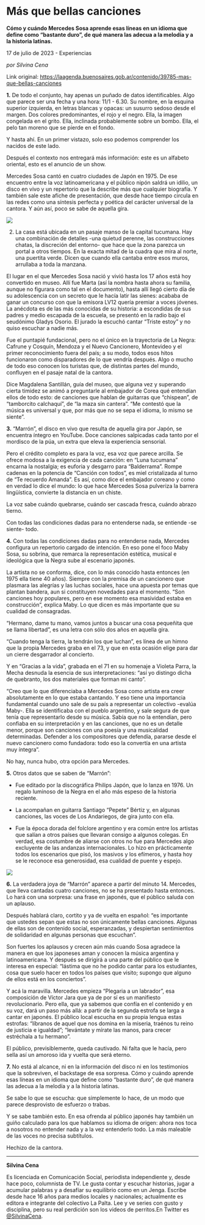 # Más que bellas canciones

**Cómo y cuándo Mercedes Sosa aprende esas líneas en un idioma que define como “bastante duro”, de qué manera las adecua a la melodía y a la historia latinas.**

17 de julio de 2023 - Experiencias

_por Silvina Cena_

Link original: https://laagenda.buenosaires.gob.ar/contenido/39785-mas-que-bellas-canciones



**1.** De todo el conjunto, hay apenas un puñado de datos identificables. Algo que parece ser una fecha y una hora: 11/1 - 6.30. Su nombre, en la esquina superior izquierda, en letras blancas y opacas: un susurro sedoso desde el margen. Dos colores predominantes, el rojo y el negro. Ella, la imagen congelada en el grito. Ella, inclinada probablemente sobre un bombo. Ella, el pelo tan moreno que se pierde en el fondo.




Y hasta ahí. En un primer vistazo, solo eso podemos comprender los nacidos de este lado.




Después el contexto nos entregará más información: este es un alfabeto oriental, esto es el anuncio de un show.




Mercedes Sosa cantó en cuatro ciudades de Japón en 1975. De ese encuentro entre la voz latinoamericana y el público nipón saldrá un idilio, un disco en vivo y un repertorio que la describe más que cualquier biografía. Y también sale este afiche de presentación, que desde hace tiempo circula en las redes como una síntesis perfecta y poética del carácter universal de la cantora. Y aún así, poco se sabe de aquella gira.




![](https://cdn.feater.me/files/images/2060065/c041e8fd-c370-43f6-af24-cc2d2473c2c7.JPG)




2. La casa está ubicada en un pasaje manso de la capital tucumana. Hay una combinación de detalles -una quietud perenne, las construcciones chatas, la discreción del entorno- que hace que la zona parezca un portal a otros tiempos. En la exacta mitad de la cuadra que mira al norte, una puertita verde. Dicen que cuando ella cantaba entre esos muros, arrullaba a toda la manzana.




El lugar en el que Mercedes Sosa nació y vivió hasta los 17 años está hoy convertido en museo. Allí fue Marta (así la nombra hasta ahora su familia, aunque no figurara como tal en el documento), hasta allí llegó cierto día de su adolescencia con un secreto que le hacía latir las sienes: acababa de ganar un concurso con que la emisora LV12 quería premiar a voces jóvenes. La anécdota es de las más conocidas de su historia: a escondidas de sus padres y medio escapada de la escuela, se presentó en la radio bajo el seudónimo Gladys Osorio. El jurado la escuchó cantar “Triste estoy” y no quiso escuchar a nadie más.




Fue el puntapié fundacional, pero no el único en la trayectoria de La Negra: Cafrune y Cosquín, Mendoza y el Nuevo Cancionero, Montevideo y el primer reconocimiento fuera del país; a su modo, todos esos hitos funcionaron como disparadores de lo que vendría después. Algo o mucho de todo eso conocen los turistas que, de distintas partes del mundo, confluyen en el pasaje natal de la cantora.




Dice Magdalena Santillán, guía del museo, que alguna vez y superando cierta timidez se animó a preguntarle al embajador de Corea qué entendían ellos de todo esto: de canciones que hablan de guitarras que “chispean”, de “tamborcito calchaquí”, de “la maza sin cantera”. “Me contestó que la música es universal y que, por más que no se sepa el idioma, lo mismo se siente”.




**3.** “Marrón”, el disco en vivo que resulta de aquella gira por Japón, se encuentra íntegro en YouTube. Doce canciones salpicadas cada tanto por el mordisco de la púa, un extra que eleva la experiencia sensorial.




Pero el crédito completo es para la voz, esa voz que parece arcilla. Se ofrece modosa a la exigencia de cada canción: en “Luna tucumana” encarna la nostalgia; es euforia y desgarro para “Balderrama”. Rompe cadenas en la potencia de “Canción con todos”, es miel cristalizada al turno de “Te recuerdo Amanda”. Es así, como dice el embajador coreano y como en verdad lo dice el mundo: lo que hace Mercedes Sosa pulveriza la barrera lingüística, convierte la distancia en un chiste.




La voz sabe cuándo quebrarse, cuándo ser cascada fresca, cuándo abrazo tierno.




Con todas las condiciones dadas para no entenderse nada, se entiende -se siente- todo.




**4.** Con todas las condiciones dadas para no entenderse nada, Mercedes configura un repertorio cargado de intención. En eso pone el foco Maby Sosa, su sobrina, que remarca la representación estética, musical e ideológica que la Negra sube al escenario japonés.




La artista no se conforma, dice, con lo más conocido hasta entonces (en 1975 ella tiene 40 años). Siempre con la premisa de un cancionero que plasmara las alegrías y las luchas sociales, hace una apuesta por temas que plantan bandera, aun si constituyen novedades para el momento. “Son canciones hoy populares, pero en ese momento esa masividad estaba en construcción”, explica Maby. Lo que dicen es más importante que su cualidad de consagradas.




“Hermano, dame tu mano, vamos juntos a buscar una cosa pequeñita que se llama libertad”, es una letra con sólo dos años en aquella gira.




“Cuando tenga la tierra, la tendrán los que luchan”, es línea de un himno que la propia Mercedes graba en el 73, y que en esta ocasión elige para dar un cierre desgarrador al concierto.




Y en “Gracias a la vida”, grabada en el 71 en su homenaje a Violeta Parra, la Mecha desnuda la esencia de sus interpretaciones: “así yo distingo dicha de quebranto, los dos materiales que forman mi canto”.




“Creo que lo que diferenciaba a Mercedes Sosa como artista era creer absolutamente en lo que estaba cantando. Y eso tiene una importancia fundamental cuando uno sale de su país a representar un colectivo -evalúa Maby-. Ella se identificaba con el pueblo argentino, y sale segura de que tenía que representarlo desde su música. Sabía que no la entendían, pero confiaba en su interpretación y en las canciones, que no es un detalle menor, porque son canciones con una poesía y una musicalidad determinadas. Defender a los compositores que defendía, pararse desde el nuevo cancionero como fundadora: todo eso la convertía en una artista muy íntegra”.




No hay, nunca hubo, otra opción para Mercedes.




**5.** Otros datos que se saben de “Marrón”:




- Fue editado por la discográfica Philips Japón, que lo lanza en 1976. Un regalo luminoso de la Negra en el año más espeso de la historia reciente.




- La acompañan en guitarra Santiago “Pepete” Bértiz y, en algunas canciones, las voces de Los Andariegos, de gira junto con ella.




- Fue la época dorada del folclore argentino y era común entre los artistas que salían a otros países que llevaran consigo a algunos colegas. En verdad, esa costumbre de aliarse con otros no fue para Mercedes algo excluyente de las andanzas internacionales. Lo hizo en prácticamente todos los escenarios que pisó, los masivos y los efímeros, y hasta hoy se le reconoce esa generosidad, esa cualidad de puente y espejo.




![](https://cdn.feater.me/files/images/2060053/a632b197-9f08-4673-b134-df604f2a08e6.JPG)




**6.** La verdadera joya de “Marrón” aparece a partir del minuto 14. Mercedes, que lleva cantadas cuatro canciones, no se ha presentado hasta entonces. Lo hará con una sorpresa: una frase en japonés, que el público saluda con un aplauso.




Después hablará claro, cortito y ya de vuelta en español: “es importante que ustedes sepan que estas no son únicamente bellas canciones. Algunas de ellas son de contenido social, esperanzadas, y despiertan sentimientos de solidaridad en algunas personas que escuchan”.




Son fuertes los aplausos y crecen aún más cuando Sosa agradece la manera en que los japoneses aman y conocen la música argentina y latinoamericana. Y después se dirigirá a una parte del público que le interesa en especial: “lástima que no he podido cantar para los estudiantes, cosa que suelo hacer en todos los países que visito; supongo que alguno de ellos está en los conciertos”.




Y acá la maravilla. Mercedes empieza “Plegaria a un labrador”, esa composición de Víctor Jara que ya de por sí es un manifiesto revolucionario. Pero ella, que ya sabemos que confía en el contenido y en su voz, dará un paso más allá: a partir de la segunda estrofa se larga a cantar en japonés. El público local escucha en su propia lengua estas estrofas: “líbranos de aquel que nos domina en la miseria, traénos tu reino de justicia e igualdad”; “levántate y mírate las manos, para crecer estréchala a tu hermano”.




El público, previsiblemente, queda cautivado. Ni falta que le hacía, pero sella así un amoroso ida y vuelta que será eterno.




**7.** No está al alcance, ni en la información del disco ni en los testimonios que la sobreviven, el backstage de esa sorpresa. Cómo y cuándo aprende esas líneas en un idioma que define como “bastante duro”, de qué manera las adecua a la melodía y a la historia latinas.




Se sabe lo que se escucha: que simplemente lo hace, de un modo que parece desprovisto de esfuerzo o trabas.




Y se sabe también esto. En esa ofrenda al público japonés hay también un guiño calculado para los que hablamos su idioma de origen: ahora nos toca a nosotros no entender nada y a la vez entenderlo todo. La más maleable de las voces no precisa subtítulos.




Hechizo de la cantora.




---




**Silvina Cena**




Es licenciada en Comunicación Social, periodista independiente y, desde hace poco, columnista de TV. Le gusta contar y escuchar historias, jugar a acumular palabras y a desafíar su equilibrio como en un Jenga. Escribe desde hace 16 años para medios locales y nacionales; actualmente es editora e integrante del colectivo La Palta. Lee y ve series con gusto y disciplina, pero su real perdición son los videos de perritos.En Twitter es [@SilvinaCena](https://twitter.com/SilvinaCena).



